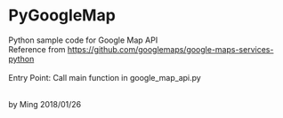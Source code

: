 # PyGoogleMap
Python sample code for Google Map API<br>
Reference from https://github.com/googlemaps/google-maps-services-python<br>
<br>
Entry Point:
Call main function in google_map_api.py

<br>
by Ming 2018/01/26